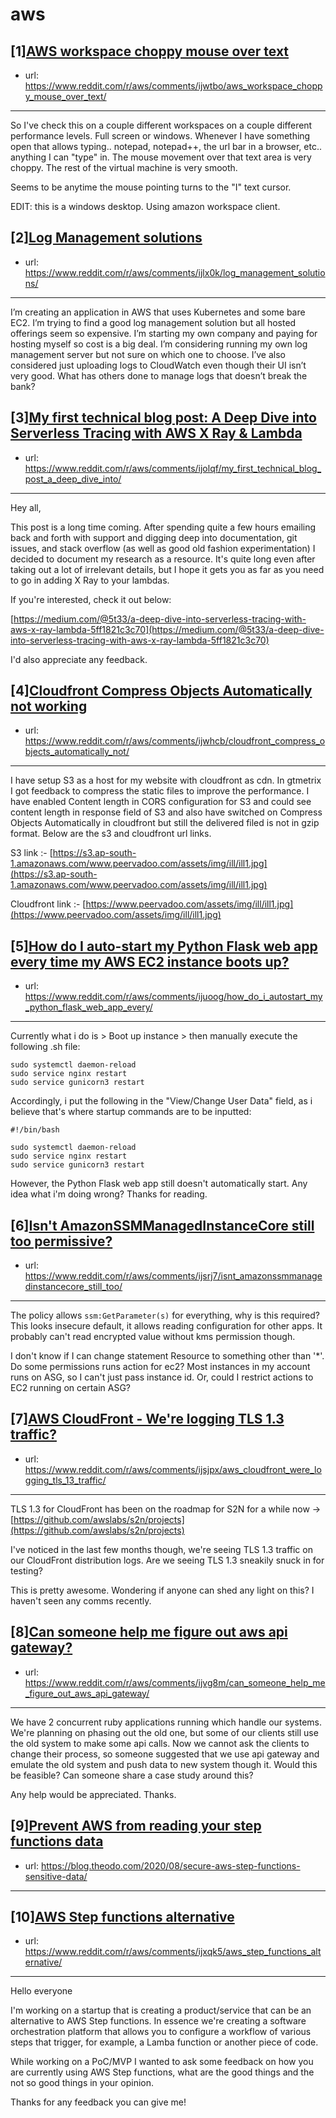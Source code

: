 # aws
## [1][AWS workspace choppy mouse over text](https://www.reddit.com/r/aws/comments/ijwtbo/aws_workspace_choppy_mouse_over_text/)
- url: https://www.reddit.com/r/aws/comments/ijwtbo/aws_workspace_choppy_mouse_over_text/
---
So I've check this on a couple different workspaces on a couple different performance levels.  Full screen or windows.  Whenever I have something open that allows typing..   notepad, notepad++, the url bar in a browser, etc..   anything I can "type" in.   The mouse movement over that text area is very choppy.  The rest of the virtual machine is very smooth.

Seems to be anytime the mouse pointing turns to the "I" text cursor.

EDIT:  this is a windows desktop.  Using amazon workspace client.
## [2][Log Management solutions](https://www.reddit.com/r/aws/comments/ijlx0k/log_management_solutions/)
- url: https://www.reddit.com/r/aws/comments/ijlx0k/log_management_solutions/
---
I’m creating an application in AWS that uses Kubernetes and some bare EC2. I’m trying to find a good log management solution but all hosted offerings seem so expensive. I’m starting my own company and paying for hosting myself so cost is a big deal. I’m considering running my own log management server but not sure on which one to choose. I’ve also considered just uploading logs to CloudWatch even though their UI isn’t very good. What has others done to manage logs that doesn’t break the bank?
## [3][My first technical blog post: A Deep Dive into Serverless Tracing with AWS X Ray &amp; Lambda](https://www.reddit.com/r/aws/comments/ijolqf/my_first_technical_blog_post_a_deep_dive_into/)
- url: https://www.reddit.com/r/aws/comments/ijolqf/my_first_technical_blog_post_a_deep_dive_into/
---
Hey all,

This post is a long time coming. After spending quite a few hours emailing back and forth with support and digging deep into documentation, git issues, and stack overflow (as well as good old fashion experimentation) I decided to document my research as a resource. It's quite long even after taking out a lot of irrelevant details, but I hope it gets you as far as you need to go in adding X Ray to your lambdas. 

If you're interested, check it out below:

[https://medium.com/@5t33/a-deep-dive-into-serverless-tracing-with-aws-x-ray-lambda-5ff1821c3c70](https://medium.com/@5t33/a-deep-dive-into-serverless-tracing-with-aws-x-ray-lambda-5ff1821c3c70)  


I'd also appreciate any feedback.
## [4][Cloudfront Compress Objects Automatically not working](https://www.reddit.com/r/aws/comments/ijwhcb/cloudfront_compress_objects_automatically_not/)
- url: https://www.reddit.com/r/aws/comments/ijwhcb/cloudfront_compress_objects_automatically_not/
---
 I have setup S3 as a host for my website with cloudfront as cdn. In gtmetrix I got feedback to compress the static files to improve the performance. I have enabled Content length in CORS configuration for S3 and could see content length in response field of S3 and also have switched on Compress Objects Automatically in cloudfront but still the delivered filed is not in gzip format. Below are the s3 and cloudfront url links.

S3 link :- [https://s3.ap-south-1.amazonaws.com/www.peervadoo.com/assets/img/ill/ill1.jpg](https://s3.ap-south-1.amazonaws.com/www.peervadoo.com/assets/img/ill/ill1.jpg)

Cloudfront link :- [https://www.peervadoo.com/assets/img/ill/ill1.jpg](https://www.peervadoo.com/assets/img/ill/ill1.jpg)
## [5][How do I auto-start my Python Flask web app every time my AWS EC2 instance boots up?](https://www.reddit.com/r/aws/comments/ijuoog/how_do_i_autostart_my_python_flask_web_app_every/)
- url: https://www.reddit.com/r/aws/comments/ijuoog/how_do_i_autostart_my_python_flask_web_app_every/
---
Currently what i do is &gt; Boot up instance &gt; then manually execute the following .sh file:

    sudo systemctl daemon-reload
    sudo service nginx restart
    sudo service gunicorn3 restart

Accordingly, i put the following in the "View/Change User Data" field, as i believe that's where startup commands are to be inputted:

    #!/bin/bash
    
    sudo systemctl daemon-reload
    sudo service nginx restart 
    sudo service gunicorn3 restart

However, the Python Flask web app still doesn't automatically start. Any idea what i'm doing wrong? Thanks for reading.
## [6][Isn't AmazonSSMManagedInstanceCore still too permissive?](https://www.reddit.com/r/aws/comments/ijsrj7/isnt_amazonssmmanagedinstancecore_still_too/)
- url: https://www.reddit.com/r/aws/comments/ijsrj7/isnt_amazonssmmanagedinstancecore_still_too/
---
The policy allows `ssm:GetParameter(s)` for everything, why is this required? This looks insecure default, it allows reading configuration for other apps.
It probably can't read encrypted value without kms permission though.

I don't know if I can change statement Resource to something other than '*'. Do some permissions runs action for ec2? Most instances in my account runs on ASG, so I can't just pass instance id. Or, could I restrict actions to EC2 running on certain ASG?
## [7][AWS CloudFront - We're logging TLS 1.3 traffic?](https://www.reddit.com/r/aws/comments/ijsjpx/aws_cloudfront_were_logging_tls_13_traffic/)
- url: https://www.reddit.com/r/aws/comments/ijsjpx/aws_cloudfront_were_logging_tls_13_traffic/
---
TLS 1.3 for CloudFront has been on the roadmap for S2N for a while now -&gt; [https://github.com/awslabs/s2n/projects](https://github.com/awslabs/s2n/projects)

I've noticed in the last few months though, we're seeing TLS 1.3 traffic on our CloudFront distribution logs. Are we seeing TLS 1.3 sneakily snuck in for testing?

This is pretty awesome. Wondering if anyone can shed any light on this? I haven't seen any comms recently.
## [8][Can someone help me figure out aws api gateway?](https://www.reddit.com/r/aws/comments/ijvg8m/can_someone_help_me_figure_out_aws_api_gateway/)
- url: https://www.reddit.com/r/aws/comments/ijvg8m/can_someone_help_me_figure_out_aws_api_gateway/
---
We have 2 concurrent ruby applications running which handle our systems. We're planning on phasing out the old one, but some of our clients still use the old system to make some api calls. Now we cannot ask the clients to change their process, so someone suggested that we use api gateway and emulate the old system and push data to new system though it. Would this be feasible? Can someone share a case study around this? 

Any help would be appreciated. 
Thanks.
## [9][Prevent AWS from reading your step functions data](https://www.reddit.com/r/aws/comments/ijxv47/prevent_aws_from_reading_your_step_functions_data/)
- url: https://blog.theodo.com/2020/08/secure-aws-step-functions-sensitive-data/
---

## [10][AWS Step functions alternative](https://www.reddit.com/r/aws/comments/ijxqk5/aws_step_functions_alternative/)
- url: https://www.reddit.com/r/aws/comments/ijxqk5/aws_step_functions_alternative/
---
Hello everyone

I'm working on a startup that is creating a product/service that can be an alternative to AWS Step functions. 
In essence we're creating a software orchestration platform that allows you to configure a workflow of various steps that trigger, for example, a Lamba function or another piece of code. 

While working on a PoC/MVP I wanted to ask some feedback on how you are currently using AWS Step functions, what are the good things and the not so good things in your opinion. 

Thanks for any feedback you can give me!

